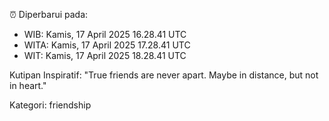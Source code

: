 ⏰ Diperbarui pada:
- WIB: Kamis, 17 April 2025 16.28.41 UTC
- WITA: Kamis, 17 April 2025 17.28.41 UTC
- WIT: Kamis, 17 April 2025 18.28.41 UTC

Kutipan Inspiratif:
"True friends are never apart. Maybe in distance, but not in heart."


Kategori: friendship

